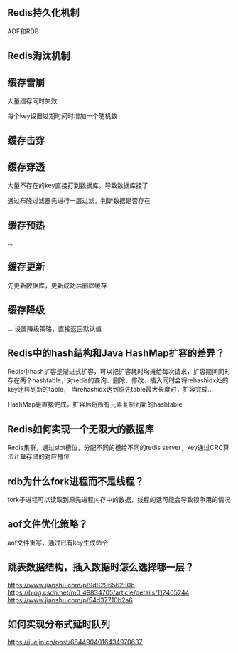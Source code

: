 ## Redis持久化机制
AOF和RDB

## Redis淘汰机制

## 缓存雪崩
大量缓存同时失效

每个key设置过期时间时增加一个随机数

## 缓存击穿

## 缓存穿透
大量不存在的key直接打到数据库，导致数据库挂了

通过布隆过滤器先进行一层过滤，判断数据是否存在

## 缓存预热
...

## 缓存更新
先更新数据库，更新成功后删除缓存

## 缓存降级
... 设置降级策略，直接返回默认值

## Redis中的hash结构和Java HashMap扩容的差异？
Redis中hash扩容是渐进式扩容，可以把扩容耗时均摊给每次请求，扩容期间同时存在两个hashtable，对redis的查询、删除、修改、插入同时会将rehashidx处的key迁移到新的table，
当rehashidx达到原先table最大长度时，扩容完成...

HashMap是直接完成，扩容后将所有元素复制到新的hashtable

## Redis如何实现一个无限大的数据库
Redis集群，通过slot槽位，分配不同的槽给不同的redis server，key通过CRC算法计算存储的对应槽位

## rdb为什么fork进程而不是线程？
fork子进程可以读取到原先进程内存中的数据，线程的话可能会导致锁争用的情况

## aof文件优化策略？
aof文件重写，通过已有key生成命令

## 跳表数据结构，插入数据时怎么选择哪一层？
https://www.jianshu.com/p/9d8296562806
https://blog.csdn.net/m0_49834705/article/details/112465244
https://www.jianshu.com/p/54d37710b2a6

## 如何实现分布式延时队列
https://juejin.cn/post/6844904016434970637
